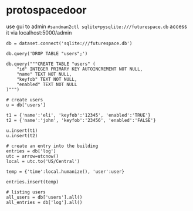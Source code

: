 # protospacedoor

use gui to admin 
```#sandman2ctl sqlite+pysqlite:///futurespace.db```
access it via localhost:5000/admin

```
db = dataset.connect('sqlite:///futurespace.db')

db.query('DROP TABLE "users";')

db.query("""CREATE TABLE "users" (
    "id" INTEGER PRIMARY KEY AUTOINCREMENT NOT NULL,
    "name" TEXT NOT NULL,
    "keyfob" TEXT NOT NULL,
    "enabled" TEXT NOT NULL
)""")

# create users
u = db['users']

t1 = {'name':'eli', 'keyfob':'12345', 'enabled':'TRUE'}
t2 = {'name':'john', 'keyfob':'23456', 'enabled':'FALSE'}

u.insert(t1)
u.insert(t2)

# create an entry into the building
entries = db['log']
utc = arrow=utcnow()
local = utc.to('US/Central')

temp = {'time':local.humanize(), 'user':user}

entries.insert(temp)

# listing users 
all_users = db['users'].all()
all_entries = db['log'].all()
```
